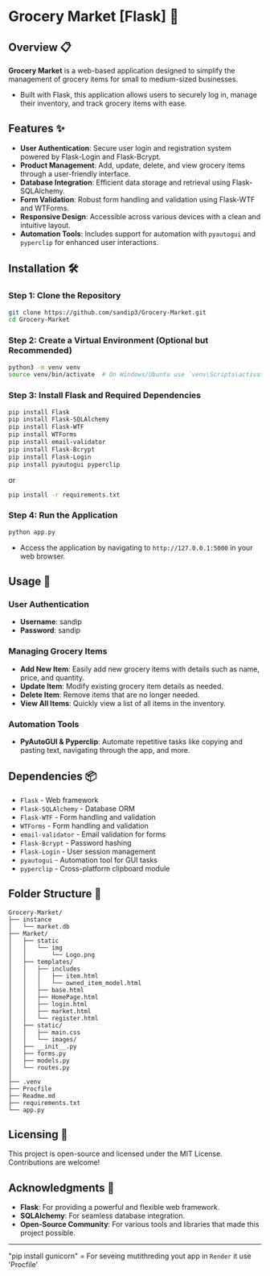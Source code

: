 # Grocery Market [Flask] 🛒

## Overview 📋
**Grocery Market** is a web-based application designed to simplify the management of grocery items for small to medium-sized businesses. 
- Built with Flask, this application allows users to securely log in, manage their inventory, and track grocery items with ease.

## Features ✨
- **User Authentication**: Secure user login and registration system powered by Flask-Login and Flask-Bcrypt.
- **Product Management**: Add, update, delete, and view grocery items through a user-friendly interface.
- **Database Integration**: Efficient data storage and retrieval using Flask-SQLAlchemy.
- **Form Validation**: Robust form handling and validation using Flask-WTF and WTForms.
- **Responsive Design**: Accessible across various devices with a clean and intuitive layout.
- **Automation Tools**: Includes support for automation with `pyautogui` and `pyperclip` for enhanced user interactions.

## Installation 🛠️

### Step 1: Clone the Repository
```bash
git clone https://github.com/sandip3/Grocery-Market.git
cd Grocery-Market
```

### Step 2: Create a Virtual Environment (Optional but Recommended)
```bash
python3 -m venv venv
source venv/bin/activate  # On Windows/Ubuntu use `venv\Scripts\activate`
```


### Step 3: Install Flask and Required Dependencies

```bash
pip install Flask
pip install Flask-SQLAlchemy
pip install Flask-WTF
pip install WTForms
pip install email-validator
pip install Flask-Bcrypt
pip install Flask-Login
pip install pyautogui pyperclip
```
or 

```bash
pip install -r requirements.txt
```

### Step 4: Run the Application
```bash
python app.py
```
- Access the application by navigating to `http://127.0.0.1:5000` in your web browser.

## Usage 🚀

### User Authentication
- **Username**: sandip
- **Password**: sandip

### Managing Grocery Items
- **Add New Item**: Easily add new grocery items with details such as name, price, and quantity.
- **Update Item**: Modify existing grocery item details as needed.
- **Delete Item**: Remove items that are no longer needed.
- **View All Items**: Quickly view a list of all items in the inventory.

### Automation Tools
- **PyAutoGUI & Pyperclip**: Automate repetitive tasks like copying and pasting text, navigating through the app, and more.

## Dependencies 📦
- `Flask` - Web framework
- `Flask-SQLAlchemy` - Database ORM
- `Flask-WTF` - Form handling and validation
- `WTForms` - Form handling and validation
- `email-validator` - Email validation for forms
- `Flask-Bcrypt` - Password hashing
- `Flask-Login` - User session management
- `pyautogui` - Automation tool for GUI tasks
- `pyperclip` - Cross-platform clipboard module

## Folder Structure 📂
```plaintext
Grocery-Market/
├── instance
│   └── market.db
├── Market/
│   ├── static
│   │   └── img
│   │       └── Logo.png
│   ├── templates/
│   │   ├── includes
│   │   │   ├── item.html
│   │   │   └── owned_item_model.html
│   │   ├── base.html
│   │   ├── HomePage.html
│   │   ├── login.html
│   │   ├── market.html
│   │   └── register.html
│   ├── static/
│   │   ├── main.css
│   │   └── images/
│   ├── __init__.py
│   ├── forms.py
│   ├── models.py
│   └── routes.py
│
├── .venv
├── Procfile
├── Readme.md
├── requirements.txt
└── app.py
```

## Licensing 📜
This project is open-source and licensed under the MIT License. Contributions are welcome!

## Acknowledgments 🙏
- **Flask**: For providing a powerful and flexible web framework.
- **SQLAlchemy**: For seamless database integration.
- **Open-Source Community**: For various tools and libraries that made this project possible.

---


"pip install gunicorn" = For seveing mutithreding yout app in `Render` it use 'Procfile'

